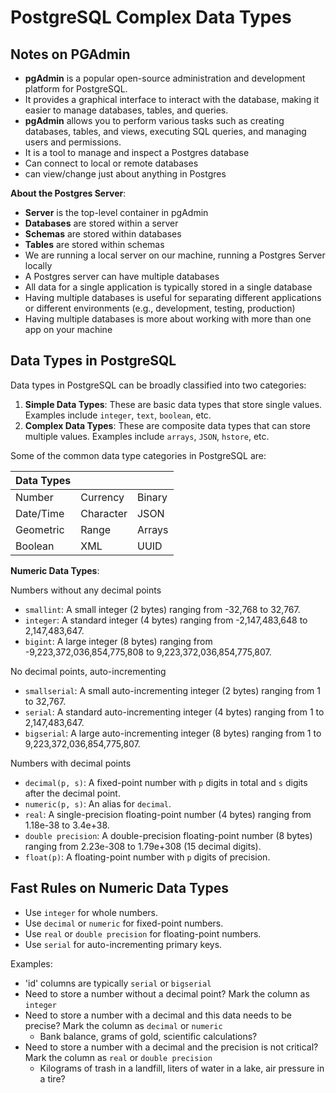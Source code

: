 # PostgreSQL Complex Data Types

## Notes on PGAdmin

- **pgAdmin** is a popular open-source administration and development platform for PostgreSQL.
- It provides a graphical interface to interact with the database, making it easier to manage databases, tables, and queries.
- **pgAdmin** allows you to perform various tasks such as creating databases, tables, and views, executing SQL queries, and managing users and permissions.
- It is a tool to manage and inspect a Postgres database
- Can connect to local or remote databases
- can view/change just about anything in Postgres

**About the Postgres Server**:

- **Server** is the top-level container in pgAdmin
- **Databases** are stored within a server
- **Schemas** are stored within databases
- **Tables** are stored within schemas
- We are running a local server on our machine, running a Postgres Server locally
- A Postgres server can have multiple databases
- All data for a single application is typically stored in a single database
- Having multiple databases is useful for separating different applications or different environments (e.g., development, testing, production)
- Having multiple databases is more about working with more than one app on your machine

## Data Types in PostgreSQL

Data types in PostgreSQL can be broadly classified into two categories:

1. **Simple Data Types**: These are basic data types that store single values. Examples include `integer`, `text`, `boolean`, etc.
2. **Complex Data Types**: These are composite data types that can store multiple values. Examples include `arrays`, `JSON`, `hstore`, etc.

Some of the common data type categories in PostgreSQL are:

| Data Types |           |        |
| ---------- | --------- | ------ |
| Number     | Currency  | Binary |
| Date/Time  | Character | JSON   |
| Geometric  | Range     | Arrays |
| Boolean    | XML       | UUID   |

**Numeric Data Types**:

Numbers without any decimal points

- `smallint`: A small integer (2 bytes) ranging from -32,768 to 32,767.
- `integer`: A standard integer (4 bytes) ranging from -2,147,483,648 to 2,147,483,647.
- `bigint`: A large integer (8 bytes) ranging from -9,223,372,036,854,775,808 to 9,223,372,036,854,775,807.

No decimal points, auto-incrementing

- `smallserial`: A small auto-incrementing integer (2 bytes) ranging from 1 to 32,767.
- `serial`: A standard auto-incrementing integer (4 bytes) ranging from 1 to 2,147,483,647.
- `bigserial`: A large auto-incrementing integer (8 bytes) ranging from 1 to 9,223,372,036,854,775,807.

Numbers with decimal points

- `decimal(p, s)`: A fixed-point number with `p` digits in total and `s` digits after the decimal point.
- `numeric(p, s)`: An alias for `decimal`.
- `real`: A single-precision floating-point number (4 bytes) ranging from 1.18e-38 to 3.4e+38.
- `double precision`: A double-precision floating-point number (8 bytes) ranging from 2.23e-308 to 1.79e+308 (15 decimal digits).
- `float(p)`: A floating-point number with `p` digits of precision.

## Fast Rules on Numeric Data Types

- Use `integer` for whole numbers.
- Use `decimal` or `numeric` for fixed-point numbers.
- Use `real` or `double precision` for floating-point numbers.
- Use `serial` for auto-incrementing primary keys.

Examples:

- 'id' columns are typically `serial` or `bigserial`
- Need to store a number without a decimal point? Mark the column as `integer`
- Need to store a number with a decimal and this data needs to be precise? Mark the column as `decimal` or `numeric`
  - Bank balance, grams of gold, scientific calculations?
- Need to store a number with a decimal and the precision is not critical? Mark the column as `real` or `double precision`
  - Kilograms of trash in a landfill, liters of water in a lake, air pressure in a tire?
